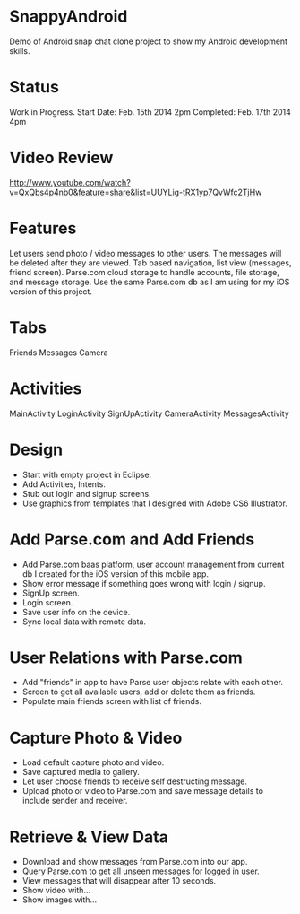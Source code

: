 SnappyAndroid
=============

Demo of Android snap chat clone project to show my Android development skills. 

Status
=======
Work in Progress. 
Start Date: Feb. 15th 2014 2pm
Completed: Feb. 17th 2014 4pm

Video Review
=============
http://www.youtube.com/watch?v=QxQbs4p4nb0&feature=share&list=UUYLig-tRX1yp7QvWfc2TjHw

Features
==========
Let users send photo / video messages to other users. The messages will be deleted after they are viewed. Tab based navigation, list view (messages, friend screen). Parse.com cloud storage to handle accounts, file storage, and message storage. Use the same Parse.com db as I am using for my iOS version of this project.

Tabs
=====
Friends
Messages
Camera

Activities
===========
MainActivity
LoginActivity
SignUpActivity
CameraActivity
MessagesActivity

Design
=======
* Start with empty project in Eclipse.
* Add Activities, Intents.
* Stub out login and signup screens.
* Use graphics from templates that I designed with Adobe CS6 Illustrator.

Add Parse.com and Add Friends
=============================
* Add Parse.com baas platform, user account management from current db I created for the iOS version of this mobile app.
* Show error message if something goes wrong with login / signup.
* SignUp screen. 
* Login screen.
* Save user info on the device.
* Sync local data with remote data.

User Relations with Parse.com
==============================
* Add "friends" in app to have Parse user objects relate with each other.
* Screen to get all available users, add or delete them as friends.
* Populate main friends screen with list of friends.

Capture Photo & Video
=====================
* Load default capture photo and video. 
* Save captured media to gallery.
* Let user choose friends to receive self destructing message.
* Upload photo or video to Parse.com and save message details to include sender and receiver.

Retrieve & View Data
====================
* Download and show messages from Parse.com into our app.
* Query Parse.com to get all unseen messages for logged in user. 
* View messages that will disappear after 10 seconds. 
* Show video with...
* Show images with...

